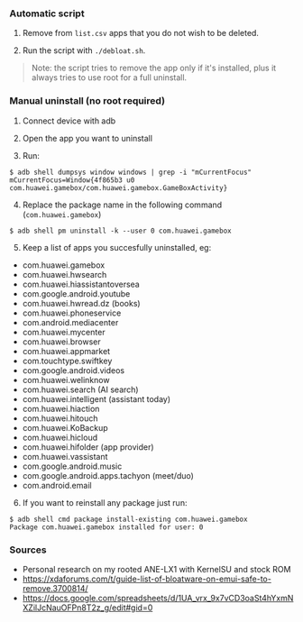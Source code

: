 ### Automatic script

1. Remove from `list.csv` apps that you do not wish to be deleted.

2. Run the script with `./debloat.sh`.

> Note: the script tries to remove the app only if it's installed, plus it always tries to use root for a full uninstall.

### Manual uninstall (no root required)

 1. Connect device with adb
 
 2. Open the app you want to uninstall
 
 3. Run:
 ```
 $ adb shell dumpsys window windows | grep -i "mCurrentFocus"
 mCurrentFocus=Window{4f865b3 u0 com.huawei.gamebox/com.huawei.gamebox.GameBoxActivity}
 ```
 
 4. Replace the package name in the following command (`com.huawei.gamebox`) 
 ```
 $ adb shell pm uninstall -k --user 0 com.huawei.gamebox
 ```
 
 5. Keep a list of apps you succesfully uninstalled, eg:
   - com.huawei.gamebox
   - com.huawei.hwsearch
   - com.huawei.hiassistantoversea
   - com.google.android.youtube
   - com.huawei.hwread.dz (books)
   - com.huawei.phoneservice
   - com.android.mediacenter
   - com.huawei.mycenter
   - com.huawei.browser
   - com.huawei.appmarket
   - com.touchtype.swiftkey
   - com.google.android.videos
   - com.huawei.welinknow
   - com.huawei.search (AI search)
   - com.huawei.intelligent (assistant today)
   - com.huawei.hiaction
   - com.huawei.hitouch
   - com.huawei.KoBackup
   - com.huawei.hicloud
   - com.huawei.hifolder (app provider)
   - com.huawei.vassistant
   - com.google.android.music
   - com.google.android.apps.tachyon (meet/duo)
   - com.android.email
   
 6. If you want to reinstall any package just run:
 ```
 $ adb shell cmd package install-existing com.huawei.gamebox
 Package com.huawei.gamebox installed for user: 0
 ```
 
### Sources

  - Personal research on my rooted ANE-LX1 with KernelSU and stock ROM
  - https://xdaforums.com/t/guide-list-of-bloatware-on-emui-safe-to-remove.3700814/
  - https://docs.google.com/spreadsheets/d/1UA_vrx_9x7vCD3oaSt4hYxmNXZilJcNauOFPn8T2z_g/edit#gid=0
